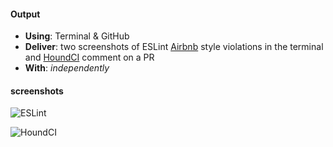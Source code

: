 #### Output
- **Using**: Terminal & GitHub
- **Deliver**: two screenshots of ESLint [Airbnb](https://github.com/airbnb/javascript)  style violations in the terminal and [HoundCI](https://houndci.com/) comment on a PR
- **With**: *independently*

#### screenshots
![ESLint](https://cloud.githubusercontent.com/assets/25608473/22862522/b565a080-f130-11e6-8db6-88761112cdad.png)

![HoundCI](https://cloud.githubusercontent.com/assets/25608473/22862994/1c7a70b8-f139-11e6-92c2-df27156b9773.png)
